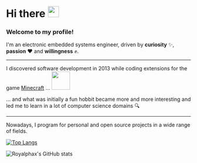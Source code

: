 <h1>
  Hi there
  <img src="https://media.giphy.com/media/hvRJCLFzcasrR4ia7z/giphy.gif" width="30px"/>
</h1>

### Welcome to my profile! 

I'm an electronic embedded systems engineer, driven by **curiosity** ✨, **passion** ❤️ and **willingness** ✊.

<hr/>

I discovered software development in 2013 while coding extensions for the game [Minecraft](https://www.minecraft.net) ... <img src="https://media.giphy.com/media/RiUO0uRkmAMd5GFlx6/giphy.gif" width="50px"/>

... and what was initially a fun hobbit became more and more interesting and led me to learn in a lot of computer science domains 🔍

<hr/>

Nowadays, I program for personal and open source projects in a wide range of fields.

[![Top Langs](https://github-readme-stats.vercel.app/api/top-langs/?username=royalphax&layout=compact&title_color=fff&icon_color=79ff97&text_color=fff&bg_color=30,61A8FE,497EBF)](https://github.com/anuraghazra/github-readme-stats)

![Royalphax's GitHub stats](https://github-readme-stats.vercel.app/api/?username=royalphax&show_icons=true&title_color=fff&icon_color=79ff97&text_color=fff&bg_color=30,61A8FE,497EBF)



